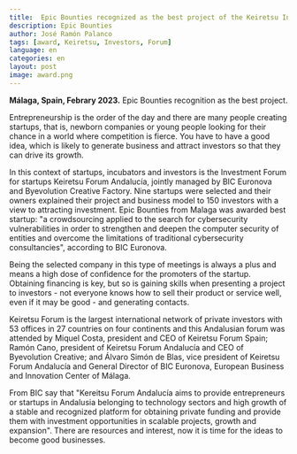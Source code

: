 ```yaml
---
title:  Epic Bounties recognized as the best project of the Keiretsu Investors Forum.
description: Epic Bounties 
author: José Ramón Palanco
tags: [award, Keiretsu, Investors, Forum]
language: en
categories: en
layout: post
image: award.png
---
```


**Málaga, Spain, Febrary 2023.**  Epic Bounties recognition as the best project. 

Entrepreneurship is the order of the day and there are many people creating startups, that is, newborn companies or young people looking for their chance in a world where competition is fierce. You have to have a good idea, which is likely to generate business and attract investors so that they can drive its growth. 

In this context of startups, incubators and investors is the Investment Forum for startups Keiretsu Forum Andalucía, jointly managed by BIC Euronova and Byevolution Creative Factory. Nine startups were selected and their owners explained their project and business model to 150 investors with a view to attracting investment. 
Epic Bounties from Malaga was awarded best startup: "a crowdsourcing applied to the search for cybersecurity vulnerabilities in order to strengthen and deepen the computer security of entities and overcome the limitations of traditional cybersecurity consultancies", according to BIC Euronova.

Being the selected company in this type of meetings is always a plus and means a high dose of confidence for the promoters of the startup. Obtaining financing is key, but so is gaining skills when presenting a project to investors - not everyone knows how to sell their product or service well, even if it may be good - and generating contacts. 

Keiretsu Forum is the largest international network of private investors with 53 offices in 27 countries on four continents and this Andalusian forum was attended by Miquel Costa, president and CEO of Keiretsu Forum Spain; Ramón Cano, president of Keiretsu Forum Andalucía and CEO of Byevolution Creative; and Álvaro Simón de Blas, vice president of Keiretsu Forum Andalucía and General Director of BIC Euronova, European Business and Innovation Center of Málaga.

From BIC say that "Kereitsu Forum Andalucía aims to provide entrepreneurs or startups in Andalusia belonging to technology sectors and high growth of a stable and recognized platform for obtaining private funding and provide them with investment opportunities in scalable projects, growth and expansion". There are resources and interest, now it is time for the ideas to become good businesses.

